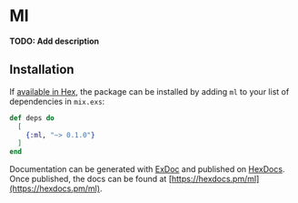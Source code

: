 # Ml

**TODO: Add description**

## Installation

If [available in Hex](https://hex.pm/docs/publish), the package can be installed
by adding `ml` to your list of dependencies in `mix.exs`:

```elixir
def deps do
  [
    {:ml, "~> 0.1.0"}
  ]
end
```

Documentation can be generated with [ExDoc](https://github.com/elixir-lang/ex_doc)
and published on [HexDocs](https://hexdocs.pm). Once published, the docs can
be found at [https://hexdocs.pm/ml](https://hexdocs.pm/ml).

